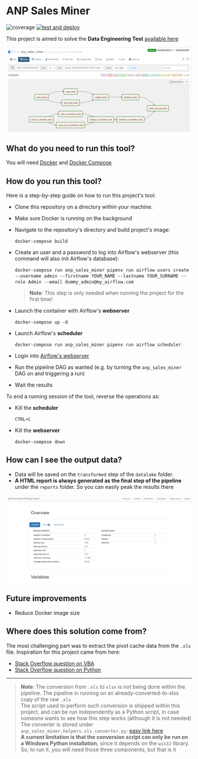 # ANP Sales Miner

![coverage](https://pmhaddad.github.io/badges/coverage_badge.svg?raw=true)
[![test and deploy](https://github.com/pmhaddad/anp_sales_miner/actions/workflows/test.yml/badge.svg)](https://github.com/pmhaddad/anp_sales_miner/actions/workflows/test.yml)

This project is aimed to solve the **Data Engineering Test** [available here](https://github.com/raizen-analytics/data-engineering-test)

![dag run](assets/dag_run.png)

## What do you need to run this tool?

You will need [Docker](https://www.docker.com/) and [Docker Compose](https://docs.docker.com/compose/)

## How do you run this tool?

Here is a step-by-step guide on how to run this project's tool:

* Clone this repository on a directory within your machine.
* Make sure Docker is running on the background
* Navigate to the repository's directory and build project's image:

  ```{bash}
  docker-compose build
  ```

* Create an user and a password to log into Airflow's webserver (this command will also init Airflow's database):

    ```{bash}
    docker-compose run anp_sales_miner pipenv run airflow users create --username admin --firstname YOUR_NAME --lastname YOUR_SURNAME --role Admin --email dummy_admin@my_airflow.com
    ```

  > **Note**: This step is only needed when running the project for the first time!
* Launch the container with Airflow's **webserver**

  ```{bash}
  docker-compose up -d
  ```

* Launch Airflow's **scheduler**

  ```{bash}
  docker-compose run anp_sales_miner pipenv run airflow scheduler
  ```

* Login into [Airflow's webserver](http://localhost:8080)
* Run the pipeline DAG as wanted (e.g. by turning the `anp_sales_miner` DAG on and triggering a run)
* Wait the results

To end a running session of the tool, reverse the operations as:

* Kill the **scheduler**

  ```{bash}
  CTRL+C
  ```

* Kill the **webserver**

  ```{bash}
  docker-compose down
  ```

## How can I see the output data?

* Data will be saved on the `transformed` step of the `datalake` folder.
* **A HTML report is always generated as the final step of the pipeline** under the `reports` folder. So you can easily peak the results there

![report header](assets/report_header.png)

## Future improvements

* Reduce Docker image size

## Where does this solution come from?

The most challenging part was to extract the pivot cache data from the `.xls` file. Inspiration for this project came from here:

* [Stack Overflow question on VBA](https://stackoverflow.com/questions/1442316/recreate-source-data-from-pivottable-cache)
* [Stack Overflow question on Python](https://stackoverflow.com/questions/59330853/how-to-extract-excel-pivotcache-into-pandas-data-frame)

---

  > **Note**: The conversion from `.xls` to `xlsx` is not being done within the pipeline. The pipeline in running on an already-converted-to-xlsx copy of the raw `.xls`</br>
  > The script used to perform such conversion is shipped within this project, and can be run independently as a Python script, in case someone wants to see how this step works (although it is not needed)</br>
  > The converter is stored under `anp_sales_miner.helpers.xls_converter.py`: [easy link here](anp_sales_miner/helpers/xls_converter.py)</br>
  > **A current limitation is that the conversion script can only be run on a Windows Python installation**, since it depends on the `win32` library. So, to run it, you will need those three components, but that is it</br>
